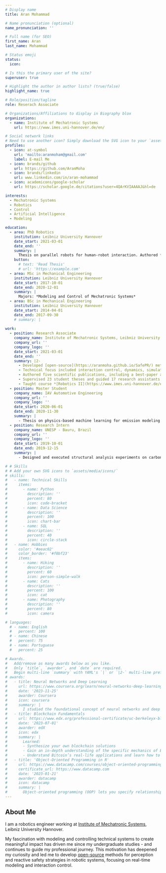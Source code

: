 ```yaml
---
# Display name
title: Aran Mohammad

# Name pronunciation (optional)
name_pronunciation: ''

# Full name (for SEO)
first_name: Aran
last_name: Mohammad

# Status emoji
status:
  icon: 

# Is this the primary user of the site?
superuser: true

# Highlight the author in author lists? (true/false)
highlight_name: true

# Role/position/tagline
role: Reserach Associate

# Organizations/Affiliations to display in Biography blox
organizations:
  - name: Institute of Mechatronic Systems
    url: https://www.imes.uni-hannover.de/en/

# Social network links
# Need to use another icon? Simply download the SVG icon to your `assets/media/icons/` folder.
profiles:
  - icon: at-symbol
    url: 'mailto:aranmoham@gmail.com'
    label: E-mail Me
  - icon: brands/github
    url: https://github.com/AranMoha
  - icon: brands/linkedin
    url: www.linkedin.com/in/aran-mohammad
  - icon: academicons/google-scholar
    url: https://scholar.google.de/citations?user=4QArKVIAAAAJ&hl=de

interests:
  - Mechatronic Systems
  - Robotics
  - Control
  - Artificial Intelligence
  - Modeling

education:
  - area: PhD Robotics
    institution: Leibniz University Hannover
    date_start: 2021-03-01
    date_end: ''
    summary: |
      Thesis on parallel robots for human-robot interaction. Authored five scientific publications, including a best-paper award; co-chaired sessions and presented research at major robotics conferences.
    button:
      # text: 'Read Thesis'
      # url: 'https://example.com'
  - area: MSc in Mechanical Engineering
    institution: Leibniz University Hannover
    date_start: 2017-10-01
    date_end: 2020-12-01
    summary: |     
      Majors: *Modeling and Control of Mechatronic Systems*
  - area: BSc in Mechanical Engineering
    institution: Leibniz University Hannover
    date_start: 2014-04-01
    date_end: 2017-09-30
    # summary: |
    
work:
  - position: Research Associate
    company_name: Institute of Mechatronic Systems, Leibniz University Hannover
    company_url: ''
    company_logo: ''
    date_start: 2021-03-01
    date_end: ''
    summary: |2-
      - Developed [open-source](https://aranmoha.github.io/SafePR/) methods for perception and reactive safety strategies in robotic applications
      - Technical focus included interaction control, dynamics, simulation, classification and transfer learning
      - Authored five scientific publications, including a best-paper award; co-chaired sessions and presented research at major robotics conferences (ICRA, IROS)
      - Supervised 23 student theses and guided 17 research assistants in research and lecture projects
      - Taught course *[Robotics II](https://www.imes.uni-hannover.de/en/studies/master-lectures/robotics-ii)* (150 students) on parallel robots, optimization, vision-based control and machine learning
  - position: Master Student
    company_name: IAV Automotive Engineering
    company_url: ''
    company_logo: ''
    date_start: 2020-06-01
    date_end: 2020-11-30
    summary: |
      - Thesis on physics-based machine learning for emission modeling and published research results of dimensionality reduction and regression in peer-reviewed [journal](https://journals.sagepub.com/doi/full/10.1177/14680874211070736) and international [conference](https://www.sae.org/publications/technical-papers/content/2021-01-0496/) 
  - position: Research Intern
    company_name: UNESP - Bauru, Brazil
    company_url: ''
    company_logo: ''
    date_start: 2019-10-01
    date_end: 2019-12-15
    summary: |
      - Designed and executed structural analysis experiments on carbon fiber-reinforced polymers using piezoelectric membranes and MATLAB-based data acquisition

# # Skills
# # Add your own SVG icons to `assets/media/icons/`
# skills:
#   - name: Technical Skills
#     items:
#       - name: Python
#         description: ''
#         percent: 80
#         icon: code-bracket
#       - name: Data Science
#         description: ''
#         percent: 100
#         icon: chart-bar
#       - name: SQL
#         description: ''
#         percent: 40
#         icon: circle-stack
#   - name: Hobbies
#     color: '#eeac02'
#     color_border: '#f0bf23'
#     items:
#       - name: Hiking
#         description: ''
#         percent: 60
#         icon: person-simple-walk
#       - name: Cats
#         description: ''
#         percent: 100
#         icon: cat
#       - name: Photography
#         description: ''
#         percent: 80
#         icon: camera

# languages:
  # - name: English
  #   percent: 100
  # - name: Chinese
  #   percent: 75
  # - name: Portuguese
  #   percent: 25

# Awards.
#   Add/remove as many awards below as you like.
#   Only `title`, `awarder`, and `date` are required.
#   Begin multi-line `summary` with YAML's `|` or `|2-` multi-line prefix and indent 2 spaces below.
# awards:
#   - title: Neural Networks and Deep Learning
#     url: https://www.coursera.org/learn/neural-networks-deep-learning
#     date: '2023-11-25'
#     awarder: Coursera
#     icon: coursera
#     summary: |
#       I studied the foundational concept of neural networks and deep learning. By the end, I was familiar with the significant technological trends driving the rise of deep learning; build, train, and apply fully connected deep neural networks; implement efficient (vectorized) neural networks; identify key parameters in a neural network’s architecture; and apply deep learning to your own applications.
#   - title: Blockchain Fundamentals
#     url: https://www.edx.org/professional-certificate/uc-berkeleyx-blockchain-fundamentals
#     date: '2023-07-01'
#     awarder: edX
#     icon: edx
#     summary: |
#       Learned:
#       - Synthesize your own blockchain solutions
#       - Gain an in-depth understanding of the specific mechanics of Bitcoin
#       - Understand Bitcoin’s real-life applications and learn how to attack and destroy Bitcoin, Ethereum, smart contracts and Dapps, and alternatives to Bitcoin’s Proof-of-Work consensus algorithm
#   - title: 'Object-Oriented Programming in R'
#     url: https://www.datacamp.com/courses/object-oriented-programming-with-s3-and-r6-in-r
#     certificate_url: https://www.datacamp.com
#     date: '2023-01-21'
#     awarder: datacamp
#     icon: datacamp
#     summary: |
#       Object-oriented programming (OOP) lets you specify relationships between functions and the objects that they can act on, helping you manage complexity in your code. This is an intermediate level course, providing an introduction to OOP, using the S3 and R6 systems. S3 is a great day-to-day R programming tool that simplifies some of the functions that you write. R6 is especially useful for industry-specific analyses, working with web APIs, and building GUIs.
---
```


## About Me

I am a robotics engineer working at [Institute of Mechatronic Systems](https://www.imes.uni-hannover.de/en/), Leibniz University Hannover.

My fascination with modeling and controlling technical systems to create meaningful impact has driven me since my undergraduate studies - and continues to guide my professional journey. This motivation has deepened my curiosity and led me to develop [open-source](https://aranmoha.github.io/SafePR/) methods for perception and reactive safety strategies in robotic systems, focusing on real-time modeling and interaction control.